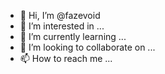 - 👋 Hi, I’m @fazevoid
- 👀 I’m interested in ...
- 🌱 I’m currently learning ...
- 💞️ I’m looking to collaborate on ...
- 📫 How to reach me ...

<!---
fazevoid/fazevoid is a ✨ special ✨ repository because its `README.md` (this file) appears on your GitHub profile.
You can click the Preview link to take a look at your changes.
--->
